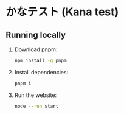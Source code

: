 # かなテスト (Kana test)

## Running locally

1. Download pnpm:

   ```sh
   npm install -g pnpm
   ```

2. Install dependencies:

   ```sh
   pnpm i
   ```

3. Run the website:

   ```sh
   node --run start
   ```

